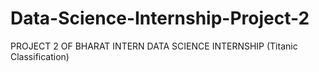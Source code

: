 # Data-Science-Internship-Project-2
PROJECT 2 OF BHARAT INTERN DATA SCIENCE INTERNSHIP (Titanic Classification) 
